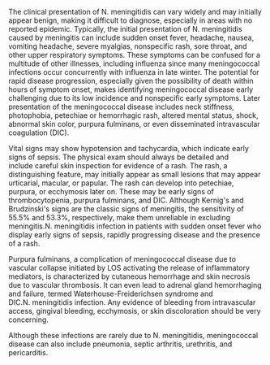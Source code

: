 The clinical presentation of N. meningitidis can vary widely and may initially appear benign, making it difficult to diagnose, especially in areas with no reported epidemic. Typically, the initial presentation of N. meningitidis
caused by meningitis can include sudden onset fever, headache, nausea, vomiting headache, severe myalgias, nonspecific rash, sore throat, and other upper respiratory symptoms. These symptoms can be confused for a multitude of other illnesses, including influenza since many meningococcal infections occur concurrently with influenza in late winter. The potential for rapid disease progression, especially given the possibility of death within hours of symptom onset, makes identifying meningococcal disease early challenging due to its low incidence and nonspecific early symptoms. Later presentation of the meningococcal disease includes neck stiffness, photophobia, petechiae or hemorrhagic rash, altered mental status, shock, abnormal skin color, purpura fulminans, or even disseminated intravascular coagulation (DIC).

Vital signs may show hypotension and tachycardia, which indicate early signs of sepsis. The physical exam should always be detailed and include careful skin inspection for evidence of a rash. The rash, a distinguishing feature, may initially appear as small lesions that may appear urticarial, macular, or papular. The rash can develop into petechiae, purpura, or ecchymosis later on. These may be early signs of thrombocytopenia, purpura fulminans, and DIC. Although Kernig's and Brudzinski's signs are the classic signs of meningitis, the sensitivity of 55.5% and 53.3%, respectively, make them unreliable in excluding meningitis.N. meningitidis infection in patients with sudden onset fever who display early signs of sepsis, rapidly progressing disease and the presence of a rash.

Purpura fulminans, a complication of meningococcal disease due to vascular collapse initiated by LOS activating the release of inflammatory mediators, is characterized by cutaneous hemorrhage and skin necrosis due to vascular thrombosis. It can even lead to adrenal gland hemorrhaging and failure, termed Waterhouse-Freiderichsen syndrome and DIC.N. meningitidis
infection. Any evidence of bleeding from intravascular access, gingival bleeding, ecchymosis, or skin discoloration should be very concerning.

Although these infections are rarely due to N. meningitidis, meningococcal disease can also include pneumonia, septic arthritis, urethritis, and pericarditis.